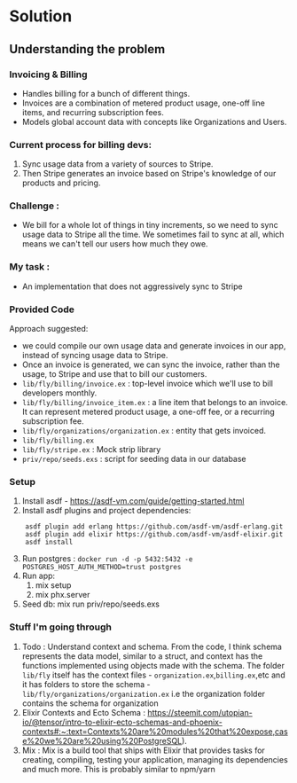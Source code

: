 # Solution
## Understanding the problem
### Invoicing & Billing
* Handles billing for a bunch of different things.
* Invoices are a combination of metered product usage, one-off line items, and recurring subscription fees.
* Models global account data with concepts like Organizations and Users.
### Current process for billing devs:
1. Sync usage data from a variety of sources to Stripe.
2. Then Stripe generates an invoice based on Stripe's knowledge of our products and pricing.
### Challenge : 
* We bill for a whole lot of things in tiny increments, so we need to sync usage data to Stripe all the time. We sometimes fail to sync at all, which means we can't tell our users how much they owe.
### My task :
* An implementation that does not aggressively sync to Stripe
### Provided Code
Approach suggested:
* we could compile our own usage data and generate invoices in our app, instead of syncing usage data to Stripe.
* Once an invoice is generated, we can sync the invoice, rather than the usage, to Stripe and use that to bill our customers.
* `lib/fly/billing/invoice.ex` : top-level invoice which we'll use to bill developers monthly.
* `lib/fly/billing/invoice_item.ex` : a line item that belongs to an invoice. It can represent metered product usage, a one-off fee, or a recurring subscription fee.
* `lib/fly/organizations/organization.ex` : entity that gets invoiced.
* `lib/fly/billing.ex`
* `lib/fly/stripe.ex` : Mock strip library
* `priv/repo/seeds.exs` : script for seeding data in our database
### Setup
1. Install asdf - https://asdf-vm.com/guide/getting-started.html
2. Install asdf plugins and project dependencies:
```    
    asdf plugin add erlang https://github.com/asdf-vm/asdf-erlang.git
    asdf plugin add elixir https://github.com/asdf-vm/asdf-elixir.git
    asdf install
```
3. Run postgres :
`docker run -d -p 5432:5432 -e POSTGRES_HOST_AUTH_METHOD=trust postgres`
4. Run app:
   1. mix setup
   2. mix phx.server
5. Seed db: mix run priv/repo/seeds.exs

### Stuff I'm going through
1. Todo : Understand context and schema. From the code, I think schema represents the data model, similar to a struct, and context has the functions implemented using objects made with the schema. The folder `lib/fly` itself has the context files - `organization.ex`,`billing.ex`,etc and it has folders to store the schema - `lib/fly/organizations/organization.ex` i.e the organization folder contains the schema for organization 
2. Elixir Contexts and Ecto Schema : https://steemit.com/utopian-io/@tensor/intro-to-elixir-ecto-schemas-and-phoenix-contexts#:~:text=Contexts%20are%20modules%20that%20expose,case%20we%20are%20using%20PostgreSQL).
3. Mix : Mix is a build tool that ships with Elixir that provides tasks for creating, compiling, testing your application, managing its dependencies and much more. This is probably similar to npm/yarn

